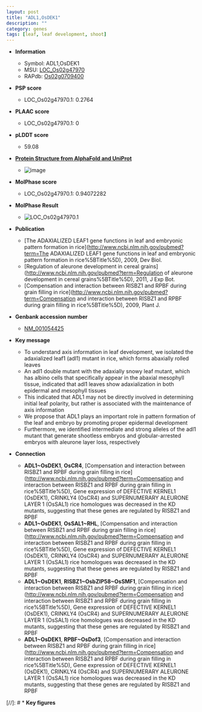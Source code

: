 ```yaml
---
layout: post
title: "ADL1,OsDEK1"
description: ""
category: genes
tags: [leaf, leaf development, shoot]
---
```


* **Information**  
    + Symbol: ADL1,OsDEK1  
    + MSU: [LOC_Os02g47970](http://rice.plantbiology.msu.edu/cgi-bin/ORF_infopage.cgi?orf=LOC_Os02g47970)  
    + RAPdb: [Os02g0709400](http://rapdb.dna.affrc.go.jp/viewer/gbrowse_details/irgsp1?name=Os02g0709400)  

* **PSP score**  
    + LOC_Os02g47970.1: 0.2764 

* **PLAAC score**  
    + LOC_Os02g47970.1: 0 

* **pLDDT score**
    + 59.08

* **[Protein Structure from AlphaFold and UniProt](https://www.uniprot.org/uniprotkb/Q6ZFZ4/entry#structure)**
    + ![image](https://ricepsp.github.io/images/Q6/AF-Q6ZFZ4-F1.png)

* **MolPhase score**
    + LOC_Os02g47970.1: 0.94072282

* **MolPhase Result**
    + ![LOC_Os02g47970.1](https://304243504.github.io/Pictures/LOC_Os02g/LOC_Os02g47970.1.png)

* **Publication**  
    + [The ADAXIALIZED LEAF1 gene functions in leaf and embryonic pattern formation in rice](http://www.ncbi.nlm.nih.gov/pubmed?term=The ADAXIALIZED LEAF1 gene functions in leaf and embryonic pattern formation in rice%5BTitle%5D), 2009, Dev Biol.
    + [Regulation of aleurone development in cereal grains](http://www.ncbi.nlm.nih.gov/pubmed?term=Regulation of aleurone development in cereal grains%5BTitle%5D), 2011, J Exp Bot.
    + [Compensation and interaction between RISBZ1 and RPBF during grain filling in rice](http://www.ncbi.nlm.nih.gov/pubmed?term=Compensation and interaction between RISBZ1 and RPBF during grain filling in rice%5BTitle%5D), 2009, Plant J.

* **Genbank accession number**  
    + [NM_001054425](http://www.ncbi.nlm.nih.gov/nuccore/NM_001054425)

* **Key message**  
    + To understand axis information in leaf development, we isolated the adaxialized leaf1 (adl1) mutant in rice, which forms abaxially rolled leaves
    + An adl1 double mutant with the adaxially snowy leaf mutant, which has albino cells that specifically appear in the abaxial mesophyll tissue, indicated that adl1 leaves show adaxialization in both epidermal and mesophyll tissues
    + This indicated that ADL1 may not be directly involved in determining initial leaf polarity, but rather is associated with the maintenance of axis information
    + We propose that ADL1 plays an important role in pattern formation of the leaf and embryo by promoting proper epidermal development
    + Furthermore, we identified intermediate and strong alleles of the adl1 mutant that generate shootless embryos and globular-arrested embryos with aleurone layer loss, respectively

* **Connection**  
    + __ADL1~OsDEK1__, __OsCR4__, [Compensation and interaction between RISBZ1 and RPBF during grain filling in rice](http://www.ncbi.nlm.nih.gov/pubmed?term=Compensation and interaction between RISBZ1 and RPBF during grain filling in rice%5BTitle%5D), Gene expression of DEFECTIVE KERNEL1 (OsDEK1), CRINKLY4 (OsCR4) and SUPERNUMERARY ALEURONE LAYER 1 (OsSAL1) rice homologues was decreased in the KD mutants, suggesting that these genes are regulated by RISBZ1 and RPBF
    + __ADL1~OsDEK1__, __OsSAL1~RHL__, [Compensation and interaction between RISBZ1 and RPBF during grain filling in rice](http://www.ncbi.nlm.nih.gov/pubmed?term=Compensation and interaction between RISBZ1 and RPBF during grain filling in rice%5BTitle%5D), Gene expression of DEFECTIVE KERNEL1 (OsDEK1), CRINKLY4 (OsCR4) and SUPERNUMERARY ALEURONE LAYER 1 (OsSAL1) rice homologues was decreased in the KD mutants, suggesting that these genes are regulated by RISBZ1 and RPBF
    + __ADL1~OsDEK1__, __RISBZ1~OsbZIP58~OsSMF1__, [Compensation and interaction between RISBZ1 and RPBF during grain filling in rice](http://www.ncbi.nlm.nih.gov/pubmed?term=Compensation and interaction between RISBZ1 and RPBF during grain filling in rice%5BTitle%5D), Gene expression of DEFECTIVE KERNEL1 (OsDEK1), CRINKLY4 (OsCR4) and SUPERNUMERARY ALEURONE LAYER 1 (OsSAL1) rice homologues was decreased in the KD mutants, suggesting that these genes are regulated by RISBZ1 and RPBF
    + __ADL1~OsDEK1__, __RPBF~OsDof3__, [Compensation and interaction between RISBZ1 and RPBF during grain filling in rice](http://www.ncbi.nlm.nih.gov/pubmed?term=Compensation and interaction between RISBZ1 and RPBF during grain filling in rice%5BTitle%5D), Gene expression of DEFECTIVE KERNEL1 (OsDEK1), CRINKLY4 (OsCR4) and SUPERNUMERARY ALEURONE LAYER 1 (OsSAL1) rice homologues was decreased in the KD mutants, suggesting that these genes are regulated by RISBZ1 and RPBF

[//]: # * **Key figures**  


